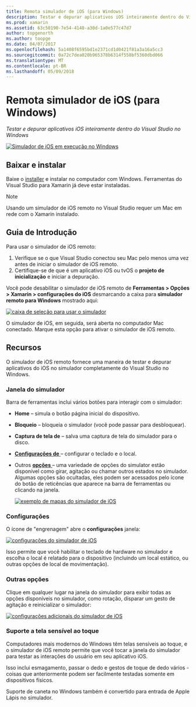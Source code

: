 ```yaml
---
title: Remota simulador de iOS (para Windows)
description: Testar e depurar aplicativos iOS inteiramente dentro do Visual Studio no Windows
ms.prod: xamarin
ms.assetid: 63c50190-7e54-4140-a30d-1a0e577c47d7
author: topgenorth
ms.author: toopge
ms.date: 04/07/2017
ms.openlocfilehash: 5a1408f6595bd1e2371cd1d0421f81a3a16a5cc3
ms.sourcegitcommit: 0a72c7dea020b965378b6314f558bf5360dbd066
ms.translationtype: MT
ms.contentlocale: pt-BR
ms.lasthandoff: 05/09/2018
---
```

# <a name="remoted-ios-simulator-for-windows"></a>Remota simulador de iOS (para Windows)

_Testar e depurar aplicativos iOS inteiramente dentro do Visual Studio no Windows_

[![](ios-simulator-images/hero-sml.png "Simulador de iOS em execução no Windows")](ios-simulator-images/hero.png#lightbox)

## <a name="download-and-install"></a>Baixar e instalar

Baixe o [installer](https://dl.xamarin.com/xamarin-simulator/Xamarin.Simulator.Installer.msi) e instalar no computador com Windows. Ferramentas do Visual Studio para Xamarin já deve estar instaladas.

> [!NOTE]
> Usando um simulador de iOS remoto no Visual Studio requer um Mac em rede com o Xamarin instalado.

## <a name="getting-started"></a>Guia de Introdução

Para usar o simulador de iOS remoto:

1. Verifique se o que Visual Studio conectou seu Mac pelo menos uma vez antes de iniciar o simulador de iOS remoto.
2. Certifique-se de que é um aplicativo iOS ou tvOS o **projeto de inicialização** e iniciar a depuração.

Você pode desabilitar o simulador de iOS remoto de **Ferramentas > Opções > Xamarin > configurações do iOS** desmarcando a caixa para **simulador remoto para Windows** mostrado aqui:

[![](ios-simulator-images/options-sml.png "caixa de seleção para usar o simulador")](ios-simulator-images/options.png#lightbox)

O simulador de iOS, em seguida, será aberta no computador Mac conectado. Marque esta opção para ativar o simulador de iOS remoto.

## <a name="features"></a>Recursos

O simulador de iOS remoto fornece uma maneira de testar e depurar aplicativos do iOS no simulador completamente do Visual Studio no Windows.

### <a name="simulator-window"></a>Janela do simulador

Barra de ferramentas inclui vários botões para interagir com o simulador:

- **Home** – simula o botão página inicial do dispositivo.
- **Bloqueio** – bloqueia o simulador (você pode passar para desbloquear).
- **Captura de tela de** – salva uma captura de tela do simulador para o disco.
- [**Configurações de** ](#settings) – configurar o teclado e o local.
- Outros [ **opções** ](#options) – uma variedade de opções do simulator estão disponível como girar, agitação ou chamar outros estados no simulador. Algumas opções são ocultadas, eles podem ser acessados pelo ícone do botão de reticências que aparece na barra de ferramentas ou clicando na janela.

    [![](ios-simulator-images/maps-app-sml.png "exemplo de mapas do simulador de iOS")](ios-simulator-images/maps-app.png#lightbox)


### <a name="settings"></a>Configurações

O ícone de "engrenagem" abre o **configurações** janela:

[![](ios-simulator-images/settings-sml.png "configurações do simulador de iOS")](ios-simulator-images/settings.png#lightbox)

Isso permite que você habilitar o teclado de hardware no simulador e escolha o local é relatado para o dispositivo (incluindo um local estático, ou outras opções de local de movimentação).



### <a name="other-options"></a>Outras opções

Clique em qualquer lugar na janela do simulador para exibir todas as opções disponíveis no simulador, como rotação, disparar um gesto de agitação e reinicializar o simulador:

[![](ios-simulator-images/more-sml.png "configurações adicionais do simulador de iOS")](ios-simulator-images/more.png#lightbox)

### <a name="touchscreen-support"></a>Suporte a tela sensível ao toque

Computadores mais modernos do Windows têm telas sensíveis ao toque, e o simulador de iOS remoto permite que você tocar a janela do simulador para testar as interações do usuário em seu aplicativo iOS.

Isso inclui esmagamento, passar o dedo e gestos de toque de dedo vários - coisas que anteriormente podem ser facilmente testadas somente em dispositivos físicos.

Suporte de caneta no Windows também é convertido para entrada de Apple Lápis no simulador.

<!--
<a name="knownissues" />

# Known Issues

 - Apple Watch devices may show in the Visual Studio device list, but are not yet supported.
 - Launching in **Release** mode may also start Apple’s simulator on the networked Mac.
 - Closing the remote iOS Simulator on Windows will not immediately stop debugging in Visual Studio. Stop debugging manually from the menu or the red button.
 - Opening too many different simulators simultaneously will produce unexpected results.
 - Exception of type `Foundation.NSErrorException` may be thrown while launching Simulators. Workaround is to kill csproxy (server process) on the Mac host and re-deploy to the simulator.
 - Performance may be slower when using Xcode 8
-->
